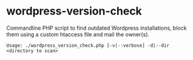 # wordpress-version-check
Commandline PHP script to find outdated Wordpress installations, block them using a custom htaccess file and mail the owner(s).

`Usage: ./wordpress_version_check.php [-v|--verbose] -d|--dir <directory to scan>`
